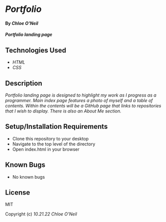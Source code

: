 # _Portfolio_

#### By _**Chloe O'Neil**_

#### _Portfolio landing page_

## Technologies Used

* _HTML_
* _CSS_

## Description

_Portfolio landing page is designed to highlight my work as I progress as a programmer. Main index page features a photo of myself and a table of contents. Within the contents will be a GitHub page that links to repositories that I wish to display. There is also an About Me section._

## Setup/Installation Requirements

* Clone this repository to your desktop
* Navigate to the top level of the directory
* Open index.html in your browser

## Known Bugs

* No known bugs

## License

MIT

Copyright (c) _10.21.22_ _Chloe O'Neil_